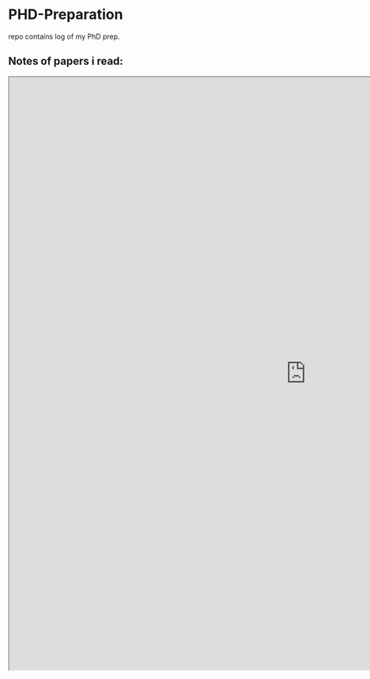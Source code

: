 # PHD-Preparation
repo contains log of my PhD prep.

## Notes of papers i read:
<div style="text-align:center">
<iframe src="https://docs.google.com/document/d/e/2PACX-1vSQZ_lz-oeNM0mCMnTdplOuXSPhCIB8V_i6csO14c_44Jf4BkoJXM4GZv1DxUloQqkZ58L5oNWxabwg/pub?embedded=true" width="1200px" height ="1200px"></iframe>
</div>